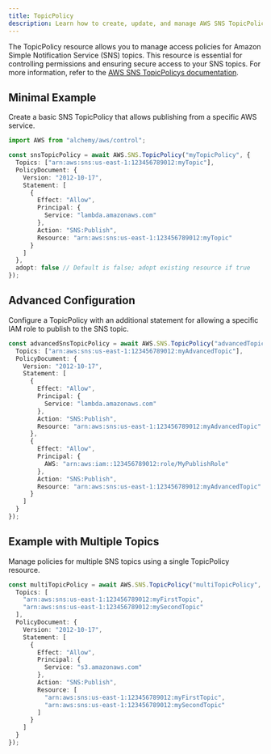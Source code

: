 ```yaml
---
title: TopicPolicy
description: Learn how to create, update, and manage AWS SNS TopicPolicys using Alchemy Cloud Control.
---
```



The TopicPolicy resource allows you to manage access policies for Amazon Simple Notification Service (SNS) topics. This resource is essential for controlling permissions and ensuring secure access to your SNS topics. For more information, refer to the [AWS SNS TopicPolicys documentation](https://docs.aws.amazon.com/sns/latest/userguide/).

## Minimal Example

Create a basic SNS TopicPolicy that allows publishing from a specific AWS service.

```ts
import AWS from "alchemy/aws/control";

const snsTopicPolicy = await AWS.SNS.TopicPolicy("myTopicPolicy", {
  Topics: ["arn:aws:sns:us-east-1:123456789012:myTopic"],
  PolicyDocument: {
    Version: "2012-10-17",
    Statement: [
      {
        Effect: "Allow",
        Principal: {
          Service: "lambda.amazonaws.com"
        },
        Action: "SNS:Publish",
        Resource: "arn:aws:sns:us-east-1:123456789012:myTopic"
      }
    ]
  },
  adopt: false // Default is false; adopt existing resource if true
});
```

## Advanced Configuration

Configure a TopicPolicy with an additional statement for allowing a specific IAM role to publish to the SNS topic.

```ts
const advancedSnsTopicPolicy = await AWS.SNS.TopicPolicy("advancedTopicPolicy", {
  Topics: ["arn:aws:sns:us-east-1:123456789012:myAdvancedTopic"],
  PolicyDocument: {
    Version: "2012-10-17",
    Statement: [
      {
        Effect: "Allow",
        Principal: {
          Service: "lambda.amazonaws.com"
        },
        Action: "SNS:Publish",
        Resource: "arn:aws:sns:us-east-1:123456789012:myAdvancedTopic"
      },
      {
        Effect: "Allow",
        Principal: {
          AWS: "arn:aws:iam::123456789012:role/MyPublishRole"
        },
        Action: "SNS:Publish",
        Resource: "arn:aws:sns:us-east-1:123456789012:myAdvancedTopic"
      }
    ]
  }
});
```

## Example with Multiple Topics

Manage policies for multiple SNS topics using a single TopicPolicy resource.

```ts
const multiTopicPolicy = await AWS.SNS.TopicPolicy("multiTopicPolicy", {
  Topics: [
    "arn:aws:sns:us-east-1:123456789012:myFirstTopic",
    "arn:aws:sns:us-east-1:123456789012:mySecondTopic"
  ],
  PolicyDocument: {
    Version: "2012-10-17",
    Statement: [
      {
        Effect: "Allow",
        Principal: {
          Service: "s3.amazonaws.com"
        },
        Action: "SNS:Publish",
        Resource: [
          "arn:aws:sns:us-east-1:123456789012:myFirstTopic",
          "arn:aws:sns:us-east-1:123456789012:mySecondTopic"
        ]
      }
    ]
  }
});
```
